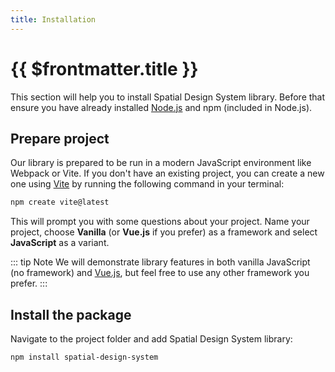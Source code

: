 ```yaml
---
title: Installation
---
```


# {{ $frontmatter.title }}

This section will help you to install Spatial Design System library. Before that ensure you have already installed [Node.js](https://nodejs.org/en) and npm (included in Node.js).

## Prepare project

Our library is prepared to be run in a modern JavaScript environment like Webpack or Vite.
If you don't have an existing project, you can create a new one using [Vite](https://vitejs.dev) by running the following command in your terminal:

```bash
npm create vite@latest
```
This will prompt you with some questions about your project. Name your project, choose **Vanilla** (or **Vue.js** if you prefer) as a framework and select **JavaScript** as a variant. 

::: tip Note
We will demonstrate library features in both vanilla JavaScript (no framework) and [Vue.js](https://vuejs.org), but feel free to use any other framework you prefer.
:::

## Install the package

Navigate to the project folder and add Spatial Design System library:
```bash
npm install spatial-design-system
```

